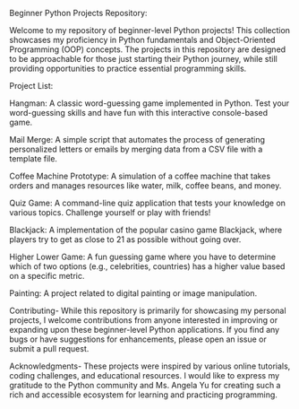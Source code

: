 Beginner Python Projects Repository:

Welcome to my repository of beginner-level Python projects! This collection showcases my proficiency in Python fundamentals and Object-Oriented Programming (OOP) concepts. The projects in this repository are designed to be approachable for those just starting their Python journey, while still providing opportunities to practice essential programming skills.

Project List:

Hangman: A classic word-guessing game implemented in Python. Test your word-guessing skills and have fun with this interactive console-based game.

Mail Merge: A simple script that automates the process of generating personalized letters or emails by merging data from a CSV file with a template file.

Coffee Machine Prototype: A simulation of a coffee machine that takes orders and manages resources like water, milk, coffee beans, and money.

Quiz Game: A command-line quiz application that tests your knowledge on various topics. Challenge yourself or play with friends!

Blackjack: A implementation of the popular casino game Blackjack, where players try to get as close to 21 as possible without going over.

Higher Lower Game: A fun guessing game where you have to determine which of two options (e.g., celebrities, countries) has a higher value based on a specific metric.

Painting: A project related to digital painting or image manipulation.

Contributing-
While this repository is primarily for showcasing my personal projects, I welcome contributions from anyone interested in improving or expanding upon these beginner-level Python applications. If you find any bugs or have suggestions for enhancements, please open an issue or submit a pull request.

Acknowledgments-
These projects were inspired by various online tutorials, coding challenges, and educational resources. I would like to express my gratitude to the Python community and Ms. Angela Yu for creating such a rich and accessible ecosystem for learning and practicing programming.
